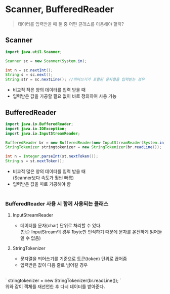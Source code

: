 # Scanner, BufferedReader

> 데이터를 입력받을 때 둘 중 어떤 클래스를 이용해야 할까?

##  Scanner
```java
import java.util.Scanner;

Scanner sc = new Scanner(System.in);

int n = sc.nextInt();
String s = sc.next();
String str = sc.nextLine(); //띄어쓰기가 포함된 문자열을 입력받는 경우
```
 - 비교적 적은 양의 데이터를 입력 받을 때
 - 입력받은 값을 가공할 필요 없이 바로 정의하여 사용 가능

 ## BufferedReader
 ```java
 import java.io.BufferedReader;
 import java.io.IOException;
 import java.io.InputStreamReader;

 BufferedReader br = new BufferedReader(new InputStreamReader(System.in));
 StringTokenizer stringtokenizer = new StringTokenizer(br.readLine());

 int n = Integer.parseInt(st.nextToken());
 String s = st.nextToken();
 ```

- 비교적 많은 양의 데이터를 입력 받을 때
<br> (Scanner보다 속도가 훨씬 빠름)
- 입력받은 값을 따로 가공해야 함
<br><br>

### BufferedReader 사용 시 함께 사용되는 클래스

1. InputStreamReader
   - 데이터를 문자(char) 단위로 처리할 수 있다.
   <br> (단순 InputStream의 경우 1byte만 인식하기 때문에 문자를 온전하게 읽어들일 수 없음)

 2. StringTokenizer
     - 문자열을 띄어쓰기를 기준으로 토큰(token) 단위로 끊어줌
     - 입력받은 값이 다음 줄로 넘어갈 경우
  <br> 
    ` stringtokenizer = new StringTokenizer(br.readLine()); `
    <br> 위와 같이 객체를 재선언한 후 다시 데이터를 받아준다.